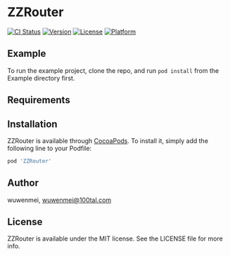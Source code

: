 # ZZRouter

[![CI Status](https://img.shields.io/travis/wuwenmei/ZZRouter.svg?style=flat)](https://travis-ci.org/wuwenmei/ZZRouter)
[![Version](https://img.shields.io/cocoapods/v/ZZRouter.svg?style=flat)](https://cocoapods.org/pods/ZZRouter)
[![License](https://img.shields.io/cocoapods/l/ZZRouter.svg?style=flat)](https://cocoapods.org/pods/ZZRouter)
[![Platform](https://img.shields.io/cocoapods/p/ZZRouter.svg?style=flat)](https://cocoapods.org/pods/ZZRouter)

## Example

To run the example project, clone the repo, and run `pod install` from the Example directory first.

## Requirements

## Installation

ZZRouter is available through [CocoaPods](https://cocoapods.org). To install
it, simply add the following line to your Podfile:

```ruby
pod 'ZZRouter'
```

## Author

wuwenmei, wuwenmei@100tal.com

## License

ZZRouter is available under the MIT license. See the LICENSE file for more info.
